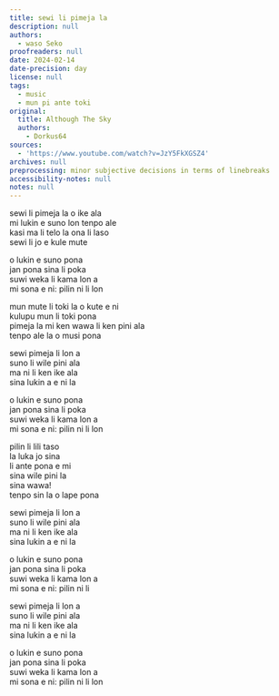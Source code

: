 ```yaml
---
title: sewi li pimeja la
description: null
authors:
  - waso Seko
proofreaders: null
date: 2024-02-14
date-precision: day
license: null
tags:
  - music
  - mun pi ante toki
original:
  title: Although The Sky
  authors:
    - Dorkus64
sources:
  - 'https://www.youtube.com/watch?v=JzY5FkXGSZ4'
archives: null
preprocessing: minor subjective decisions in terms of linebreaks
accessibility-notes: null
notes: null
---
```


sewi li pimeja la o ike ala  
mi lukin e suno lon tenpo ale  
kasi ma li telo la ona li laso  
sewi li jo e kule mute

o lukin e suno pona  
jan pona sina li poka  
suwi weka li kama lon a  
mi sona e ni: pilin ni li lon

mun mute li toki la o kute e ni  
kulupu mun li toki pona  
pimeja la mi ken wawa li ken pini ala  
tenpo ale la o musi pona

sewi pimeja li lon a  
suno li wile pini ala  
ma ni li ken ike ala  
sina lukin a e ni la

o lukin e suno pona  
jan pona sina li poka  
suwi weka li kama lon a  
mi sona e ni: pilin ni li lon

pilin li lili taso  
la luka jo sina  
li ante pona e mi  
sina wile pini la  
sina wawa!  
tenpo sin la o lape pona

sewi pimeja li lon a  
suno li wile pini ala  
ma ni li ken ike ala  
sina lukin a e ni la

o lukin e suno pona  
jan pona sina li poka  
suwi weka li kama lon a  
mi sona e ni: pilin ni li

sewi pimeja li lon a  
suno li wile pini ala  
ma ni li ken ike ala  
sina lukin a e ni la

o lukin e suno pona  
jan pona sina li poka  
suwi weka li kama lon a  
mi sona e ni: pilin ni li lon